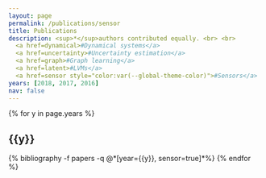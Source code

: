 ```yaml
---
layout: page
permalink: /publications/sensor
title: Publications
description: <sup>*</sup>authors contributed equally. <br> <br>
  <a href=dynamical>#Dynamical systems</a>
  <a href=uncertainty>#Uncertainty estimation</a>
  <a href=graph>#Graph learning</a>
  <a href=latent>#LVMs</a>
  <a href=sensor style="color:var(--global-theme-color)">#Sensors</a>
years: [2018, 2017, 2016]
nav: false
---
```


<div class="publications">

{% for y in page.years %}
  <h2 class="year">{{y}}</h2>
  {% bibliography -f papers -q @*[year={{y}}, sensor=true]*%}
{% endfor %}

</div>

